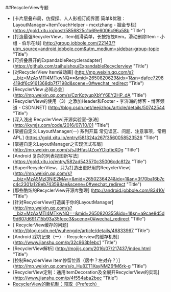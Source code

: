 
##RecyclerView专题


* [卡片层叠布局，仿探探、人人影视订阅界面 简单&优雅：LayoutManager+ItemTouchHelper - mcxtzhang - 掘金专栏] (https://gold.xitu.io/post/5856825c1b69e6006c96a58b  "Title")
* [打造最强RecyclerView，Item侧滑菜单，长按拖拽Item，滑动删除Item - 小组 - 伯乐在线] (http://group.jobbole.com/22143/?utm_source=android.jobbole.com&utm_medium=sidebar-group-topic  "Title")
* [可折叠展开的ExpandableRecycleradapter] (https://github.com/zaihuishou/ExpandableRecyclerview  "Title")
* [对RecyclerView Item做动画] (http://mp.weixin.qq.com/s?__biz=MzAxMTI4MTkwNQ==&mid=2650820629&idx=1&sn=dafee7298419df6c9161368db7f7198d&scene=0#wechat_redirect  "Title")
* [RecyclerView 必知必会] (http://mp.weixin.qq.com/s/CzrKotyupXbYY6EY2HP_dA  "Title")
* [RecyclerView的使用（3）之添加Header和Footer - 李济洲的博客 - 博客频道 - CSDN.NET] (http://blog.csdn.net/leejizhou/article/details/50742544  "Title")
* [深入浅出 RecyclerView|开源实验室-张涛] (http://kymjs.com/code/2016/07/10/01  "Title")
* [掌握自定义 LayoutManager(一) 系列开篇 常见误区、问题、注意事项，常用 API。] (https://gold.xitu.io/entry/581324a267f3560058523526  "Title")
* [掌握自定义LayoutManager之实现流式布局] (http://mp.weixin.qq.com/s/sJtHfaslJZoxYDiqfieXDg  "Title")
* [Android 复杂的列表视图新写法] (https://gold.xitu.io/entry/582ad543570c35006cdc812a  "Title")
* [SuperRecyclerView，只为打造出更好用的RecyclerView] (http://mp.weixin.qq.com/s?__biz=MzA5MzI3NjE2MA==&mid=2650236424&idx=1&sn=3f70ba16b7cc4c2301a128eb743598ae&scene=0#wechat_redirect  "Title")
* [那些酷炫的RecyclerView开源库整理] (http://android.jobbole.com/83410/  "Title")
* [针对RecyclerView打造属于你的LayoutManager] (http://mp.weixin.qq.com/s?__biz=MzAxMTI4MTkwNQ==&mid=2650820355&idx=1&sn=a9cae8d5d9d607d691715b93a35fecc3&scene=0#wechat_redirect  "Title")
* [ RecyclerView缓存的问题] (http://blog.csdn.net/wuhengde/article/details/46833967  "Title")
* [Android 踩坑记录（一）- Recyclerview的缓存机制] (http://www.jianshu.com/p/32c963b1ebc1  "Title")
* [RecyclerView解析] (http://mojijs.com/2016/07/217437/index.html "Title")
* [控制RecyclerView Item停留位置（居中？左对齐？）] (http://mp.weixin.qq.com/s/o_Hu8ZT1XayNMZ6fM6rk-g "Title")
* [RecyclerView定制：通用ItemDecoration及全展开RecyclerView的实现] (http://www.jianshu.com/p/4f554aba2bec "Title")
* [RecyclerView的新机制：预取（Prefetch）](http://www.jcodecraeer.com/a/anzhuokaifa/androidkaifa/2017/0214/7113.html "Title")

